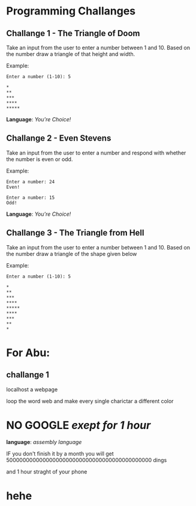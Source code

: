 Programming Challanges
======================

Challange 1 - The Triangle of Doom
----------------------------------

Take an input from the user to enter a number between 1 and 10. Based on the number draw
a triangle of that height and width.

Example:

```
Enter a number (1-10): 5

*
**
***
****
*****
```

__Language__: *You're Choice!*

Challange 2 - Even Stevens
--------------------------

Take an input from the user to enter a number and respond with whether the number is even
or odd.

Example:

```
Enter a number: 24
Even!
```

```
Enter a number: 15
Odd!
```

__Language__: *You're Choice!*

Challange 3 - The Triangle from Hell
------------------------------------

Take an input from the user to enter a number between 1 and 10. Based on the number draw
a triangle of the shape given below

Example:

```
Enter a number (1-10): 5

*
**
***
****
*****
****
***
**
*
```


For Abu:
========

challange 1
-----------

localhost a webpage 

loop the word web and make every single charictar a different color

NO GOOGLE *exept for 1 hour*
=========

__language__: *assembly language*

IF you don't finish it by a month you will get 50000000000000000000000000000000000000000000 dings 

and 1 hour straght of your phone

hehe
====